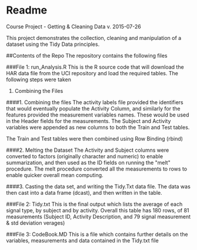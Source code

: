 # Readme

Course Project - Getting &amp; Cleaning Data
v. 2015-07-26

This project demonstrates the collection, cleaning and manipulation of a dataset using the Tidy Data principles.

##Contents of the Repo
The repository contains the following files

###File 1: run_Analysis.R
This is the R source code that will download the HAR data file from the UCI repository and load the required tables.
The following steps were taken
1. Combining the Files

####1. Combining the files
The activity labels file provided the identifiers that would eventually populate the Activity Column, and similarly for the features provided the measurement variables names. These would be used in the Header fields for the measurements.
The Subject and Activity variables were appended as new columns to both the Train and Test tables.

The Train and Test tables were then combined using Row Binding (rbind)


####2. Melting the Dataset
The Activity and Subject columns were converted to factors (originally character and numeric) to enable summarization, and then used as the ID fields on running the "melt" procedure.
The melt procedure converted all the measurements to rows to enable quicker overall mean computing.


####3. Casting the data set, and writing the Tidy.Txt data file.
The data was then cast into a data frame (dcast), and then written in the table. 


###File 2: Tidy.txt
This is the final output which lists the average of each signal type, by subject and by activity.
Overall this table has 180 rows, of 81 measurements (Subject ID, Activity Description, and 79 signal measurement & std deviation verages)

###File 3: CodeBook.MD
This is a file which contains further details on the variables, measurements and data contained in the Tidy.txt file


